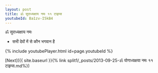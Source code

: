 ```yaml
---
layout: post
title: ॐ सुराध्यक्षाय नमः ११ टाइम्स
youtubeId: Ba1zv-I5kB4
---
```

 
 
 ॐ सुराध्यक्षाय नमः  
 
 -  सभी देवों में से कौन भगवान है 
 
  
 
  
 
 
 
 
 
 


{% include youtubePlayer.html id=page.youtubeId %}
 
[Next]({{ site.baseurl }}{% link  split1/_posts/2013-09-25-ॐ योगाध्यक्षया नमः ११ टाइम्स.md%})
 
